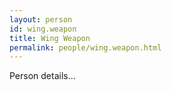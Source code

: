 ```yaml
---
layout: person
id: wing.weapon
title: Wing Weapon
permalink: people/wing.weapon.html
---
```


Person details...